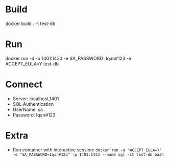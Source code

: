 # Build
docker build . -t test-db

# Run
docker run -d -p 1401:1433 -e SA_PASSWORD=Iqan#123 -e ACCEPT_EULA=Y test-db

# Connect
- Server: localhost,1401
- SQL Authentication
- UserName: sa
- Password: Iqan#123


# Extra
- Run container with interactive session:
`docker run -e "ACCEPT_EULA=Y" -e "SA_PASSWORD=Iqan#123" -p 1401:1433 --name sql -it test-db bash`